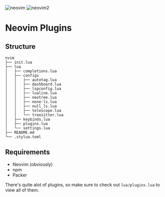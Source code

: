 ![neovim](https://github.com/user-attachments/assets/cf5a8f3c-9f3c-4ce3-b8f4-794bb7fd2ebb)
![neovim2](https://github.com/user-attachments/assets/8d8d5422-758e-47ec-bed6-26aff7fab5cb)

# Neovim Plugins
## Structure
```
nvim
├── init.lua
├── lua
│   ├── completions.lua
│   ├── configs
│   │   ├── autotag.lua
│   │   ├── dashboard.lua
│   │   ├── lspconfig.lua
│   │   ├── lualine.lua
│   │   ├── neotree.lua
│   │   ├── none-ls.lua
│   │   ├── null_ls.lua
│   │   ├── telescope.lua
│   │   └── treesitter.lua
│   ├── keybinds.lua
│   ├── plugins.lua
│   └── settings.lua
├── README.md
└── .stylua.toml
```
## Requirements
- Neovim (obviously)
- npm
- Packer

There's quite alot of plugins, so make sure to check out `lua/plugins.lua` to view all of them.
